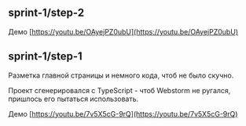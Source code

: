 ## sprint-1/step-2

Демо
[https://youtu.be/OAyejPZ0ubU](https://youtu.be/OAyejPZ0ubU)

## sprint-1/step-1

Разметка главной страницы и немного кода, чтоб не было скучно.

Проект сгенерировался с TypeScript - чтоб Webstorm не ругался, пришлось его пытаться использовать.

Демо
[https://youtu.be/7v5X5cG-9rQ](https://youtu.be/7v5X5cG-9rQ)
